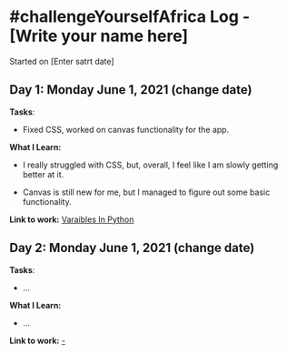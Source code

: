 # #challengeYourselfAfrica Log - [Write your name here]

Started on [Enter satrt date]

## Day 1: Monday June 1, 2021 (change date)

**Tasks**:
* Fixed CSS, worked on canvas functionality for the app.

**What I Learn:** 
* I really struggled with CSS, but, overall, I feel like I am slowly getting better at it. 

* Canvas is still new for me, but I managed to figure out some basic functionality.

**Link to work:** [Varaibles In Python](http://www.example.com)


## Day 2: Monday June 1, 2021 (change date)

**Tasks**:
* ...

**What I Learn:** 
* ...

**Link to work:** [-](http://www.example.com)